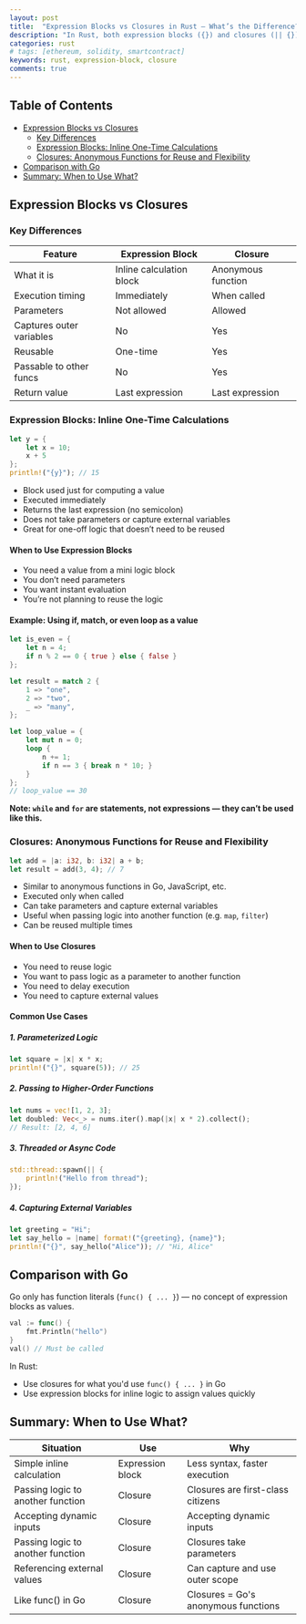 ```yaml
---
layout: post
title:  "Expression Blocks vs Closures in Rust – What’s the Difference?"
description: "In Rust, both expression blocks ({}) and closures (|| {}) can return values — but they serve different purposes. This post breaks down their differences, when to use each, and how they compare to Go’s func()."
categories: rust
# tags: [ethereum, solidity, smartcontract]
keywords: rust, expression-block, closure
comments: true
---
```


## Table of Contents

- [Expression Blocks vs Closures](#expression-blocks-vs-closures)
  - [Key Differences](#key-differences)
  - [Expression Blocks: Inline One-Time Calculations](#expression-blocks-inline-one-time-calculations)
  - [Closures: Anonymous Functions for Reuse and Flexibility](#closures-anonymous-functions-for-reuse-and-flexibility)
- [Comparison with Go](#comparison-with-go)
- [Summary: When to Use What?](#summary-when-to-use-what)

## Expression Blocks vs Closures

### Key Differences

| Feature | Expression Block | Closure |
| --- | --- | --- |
| What it is | Inline calculation block | Anonymous function |
| Execution timing | Immediately | When called |
| Parameters | Not allowed | Allowed |
| Captures outer variables | No | Yes |
| Reusable | One-time | Yes |
| Passable to other funcs | No | Yes |
| Return value | Last expression | Last expression |

### Expression Blocks: Inline One-Time Calculations

```rust
let y = {
    let x = 10;
    x + 5
};
println!("{y}"); // 15
```

- Block used just for computing a value
- Executed immediately
- Returns the last expression (no semicolon)
- Does not take parameters or capture external variables
- Great for one-off logic that doesn’t need to be reused

#### When to Use Expression Blocks

- You need a value from a mini logic block
- You don’t need parameters
- You want instant evaluation
- You’re not planning to reuse the logic

#### Example: Using if, match, or even loop as a value

```rust
let is_even = {
    let n = 4;
    if n % 2 == 0 { true } else { false }
};

let result = match 2 {
    1 => "one",
    2 => "two",
    _ => "many",
};

let loop_value = {
    let mut n = 0;
    loop {
        n += 1;
        if n == 3 { break n * 10; }
    }
};
// loop_value == 30
```

**Note: `while` and `for` are statements, not expressions — they can’t be used like this.**

### Closures: Anonymous Functions for Reuse and Flexibility

```rust
let add = |a: i32, b: i32| a + b;
let result = add(3, 4); // 7
```

- Similar to anonymous functions in Go, JavaScript, etc.
- Executed only when called
- Can take parameters and capture external variables
- Useful when passing logic into another function (e.g. `map`, `filter`)
- Can be reused multiple times

#### When to Use Closures

- You need to reuse logic
- You want to pass logic as a parameter to another function
- You need to delay execution
- You need to capture external values

#### Common Use Cases

##### 1. Parameterized Logic

```rust
let square = |x| x * x;
println!("{}", square(5)); // 25
```

##### 2. Passing to Higher-Order Functions

```rust
let nums = vec![1, 2, 3];
let doubled: Vec<_> = nums.iter().map(|x| x * 2).collect();
// Result: [2, 4, 6]
```

##### 3. Threaded or Async Code

```rust
std::thread::spawn(|| {
    println!("Hello from thread");
});
```

##### 4. Capturing External Variables

```rust
let greeting = "Hi";
let say_hello = |name| format!("{greeting}, {name}");
println!("{}", say_hello("Alice")); // "Hi, Alice"
```

## Comparison with Go

Go only has function literals (`func() { ... }`) — no concept of expression blocks as values.

```go
val := func() {
    fmt.Println("hello")
}
val() // Must be called
```

In Rust:

- Use closures for what you'd use `func() { ... }` in Go
- Use expression blocks for inline logic to assign values quickly

## Summary: When to Use What?

| Situation | Use | Why |
| --- | --- | --- |
| Simple inline calculation | Expression block | Less syntax, faster execution |
| Passing logic to another function | Closure | Closures are first-class citizens |
| Accepting dynamic inputs | Closure | Accepting dynamic inputs |
| Passing logic to another function | Closure | Closures take parameters |
| Referencing external values | Closure | Can capture and use outer scope |
| Like func() in Go | Closure | Closures = Go's anonymous functions |
